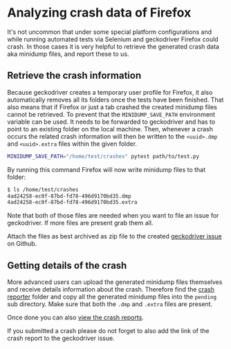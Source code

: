 # Analyzing crash data of Firefox

It's not uncommon that under some special platform configurations and while
running automated tests via Selenium and geckodriver Firefox could crash. In
those cases it is very helpful to retrieve the generated crash data aka
minidump files, and report these to us.

## Retrieve the crash information

Because geckodriver creates a temporary user profile for Firefox, it also
automatically removes all its folders once the tests have been finished. That
also means that if Firefox or just a tab crashed the created minidump files
cannot be retrieved. To prevent that the `MINIDUMP_SAVE_PATH` environment
variable can be used. It needs to be forwarded to geckodriver and has to point
to an existing folder on the local machine. Then, whenever a crash occurs the
related crash information will then be written to the `<uuid>.dmp` and
`<uuid>.extra` files within the given folder.

```bash
MINIDUMP_SAVE_PATH="/home/test/crashes" pytest path/to/test.py
```

By running this command Firefox will now write minidump files to that folder:

```bash
$ ls /home/test/crashes
4ad24258-ec0f-87bd-fd78-496d9170bd35.dmp
4ad24258-ec0f-87bd-fd78-496d9170bd35.extra
```

Note that both of those files are needed when you want to file an issue for
geckodriver. If more files are present grab them all.

Attach the files as best archived as zip file to the created [geckodriver issue]
on Github.

[geckodriver issue]: https://github.com/mozilla/geckodriver/issues/new

## Getting details of the crash

More advanced users can upload the generated minidump files themselves and
receive details information about the crash. Therefore find the [crash reporter]
folder and copy all the generated minidump files into the `pending` sub directory.
Make sure that both the `.dmp` and `.extra` files are present.

Once done you can also [view the crash reports].

If you submitted a crash please do not forget to also add the link of the
crash report to the geckodriver issue.

[crash reporter]: https://support.mozilla.org/kb/mozillacrashreporter#w_viewing-reports-outside-of-firefox
[view the crash reports]: https://support.mozilla.orgkb/mozillacrashreporter#w_viewing-crash-reports

